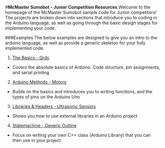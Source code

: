 #**McMaster Sumobot - Junior Competition Resources**
Welcome to the homepage of the McMaster Sumobot sample code for Junior competitors! The projects are broken down into sections that introduce you to coding in the Arduino language, as well as going through the basic design stages for implementing your code.

###Examples
The below examples are designed to give you an intro to the arduino language, as well as provide a generic skeleton for your fully implemented code.
1. [The Basics - Qrds](https://github.com/bcorbold/McMaster-Sumobot/tree/master/qrd_example)
  - Covers the absolute basics of Arduino. Code structure, pin assignments, and serial printing
2. [Arduino Methods - Motors](https://github.com/bcorbold/McMaster-Sumobot/tree/master/motor_example)
  - Builds on the basics and introduces you to writing functions, and the types of pins on the Arduino Uno
3. [Libraries & Headers - Ultrasonic Sensors](https://github.com/bcorbold/McMaster-Sumobot/tree/master/ultrasonic_example)
  - Shows you how to use external libraries in an Arduino project
4. [Statemachine - Generic Outline](https://github.com/bcorbold/McMaster-Sumobot/tree/master/state_machine_example)
  - Focus on writing your own C++ class (Arduino Library) that you can then use in your project
